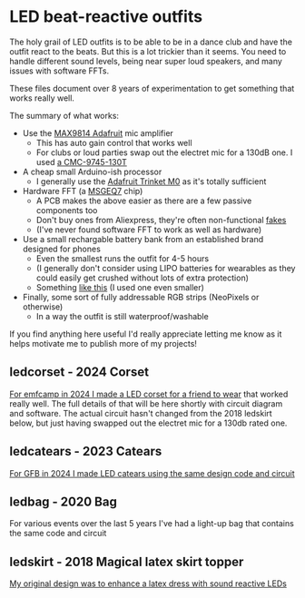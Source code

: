 # LED beat-reactive outfits

The holy grail of LED outfits is to be able to be in a dance club and have the outfit react to the beats. But this is a lot trickier than it seems. You
need to handle different sound levels, being near super loud speakers, and many issues with software FFTs.

These files document over 8 years of experimentation to get something that works really well.

The summary of what works:

- Use the [MAX9814 Adafruit](https://www.adafruit.com/product/1713) mic amplifier
  - This has auto gain control that works well
  - For clubs or loud parties swap out the electret mic for a 130dB one. I used [a CMC-9745-130T](https://www.digikey.co.uk/en/products/detail/cui-devices/CMC-9745-130T/7784321)
- A cheap small Arduino-ish processor
  - I generally use the [Adafruit Trinket M0](https://www.adafruit.com/product/3500) as it's totally sufficient
- Hardware FFT (a [MSGEQ7](https://www.sparkfun.com/products/10468) chip)
  - A PCB makes the above easier as there are a few passive components too
  - Don't buy ones from Aliexpress, they're often non-functional [fakes](https://forum.arduino.cc/t/what-are-the-symptoms-of-fake-msgeq7/896820)
  - (I've never found software FFT to work as well as hardware)
- Use a small rechargable battery bank from an established brand designed for phones
  - Even the smallest runs the outfit for 4-5 hours
  - (I generally don't consider using LIPO batteries for wearables as they could easily get crushed without lots of extra protection)
  - Something [like this](https://amazon.co.uk//dp/B01CU1EC6Y) (I used one even smaller)
- Finally, some sort of fully addressable RGB strips (NeoPixels or otherwise)
  - In a way the outfit is still waterproof/washable

If you find anything here useful I'd really appreciate letting me know as it helps motivate me to publish more of my projects!

## ledcorset - 2024 Corset

[For emfcamp in 2024 I made a LED corset for a friend to
wear](ledcorset/README.md) that worked really well. The full details
of that will be here shortly with circuit diagram and software. The
actual circuit hasn't changed from the 2018 ledskirt below, but just
having swapped out the electret mic for a 130db rated one.

## ledcatears - 2023 Catears

[For GFB in 2024 I made LED catears using the same design code and circuit](ledcatears/README.md)

## ledbag - 2020 Bag

For various events over the last 5 years I've had a light-up bag that contains the same code and circuit

## ledskirt - 2018 Magical latex skirt topper

[My original design was to enhance a latex dress with sound reactive LEDs](ledskirt/README.md)


